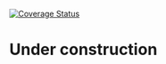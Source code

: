 [![Coverage Status](https://coveralls.io/repos/github/andreepratama27/vue-fullscreen-loading/badge.svg?branch=master)](https://coveralls.io/github/andreepratama27/vue-fullscreen-loading?branch=master)

# Under construction

